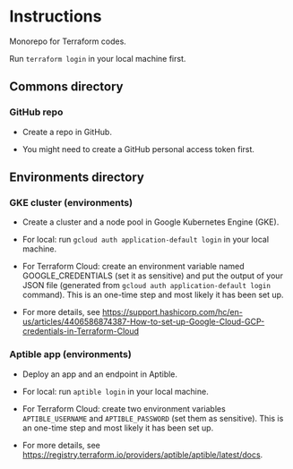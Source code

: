 # Instructions

Monorepo for Terraform codes.

Run `terraform login` in your local machine first.



## Commons directory

### GitHub repo

- Create a repo in GitHub.

- You might need to create a GitHub personal access token first.




## Environments directory

### GKE cluster (environments)

- Create a cluster and a node pool in Google Kubernetes Engine (GKE).

- For local: run `gcloud auth application-default login` in your local machine.

- For Terraform Cloud: create an environment variable named GOOGLE_CREDENTIALS (set it as sensitive) and put the output of your JSON file (generated from `gcloud auth application-default login` command). This is an one-time step and most likely it has been set up.

- For more details, see https://support.hashicorp.com/hc/en-us/articles/4406586874387-How-to-set-up-Google-Cloud-GCP-credentials-in-Terraform-Cloud 

### Aptible app (environments)

- Deploy an app and an endpoint in Aptible.

- For local: run `aptible login` in your local machine.

- For Terraform Cloud: create two environment variables `APTIBLE_USERNAME` and `APTIBLE_PASSWORD` (set them as sensitive). This is an one-time step and most likely it has been set up.

- For more details, see https://registry.terraform.io/providers/aptible/aptible/latest/docs.
